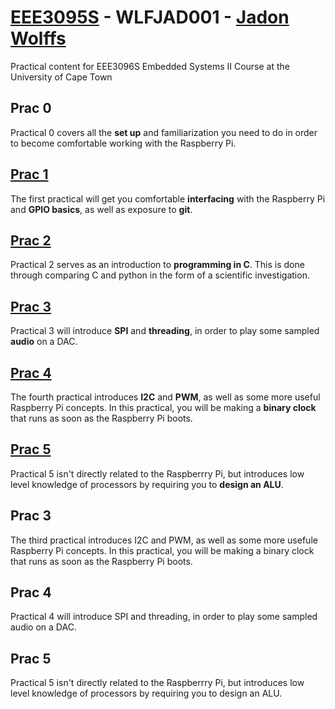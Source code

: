 # [EEE3095S](https://github.com/jadonwolffs/eee3095s) - WLFJAD001 - [Jadon Wolffs](https://github.com/jadonwolffs)
Practical content for EEE3096S Embedded Systems II Course at the University of Cape Town

## Prac 0
Practical 0 covers all the **set up** and familiarization you need to do in order to become comfortable working with the Raspberry Pi.

## [Prac 1](https://github.com/jadonwolffs/eee3095S/tree/master/Prac1)
The first practical will get you comfortable **interfacing** with the Raspberry Pi and **GPIO basics**, as well as exposure to **git**.

## [Prac 2](https://github.com/jadonwolffs/eee3095S/tree/master/Prac2)
Practical 2 serves as an introduction to **programming in C**. This is done through comparing C and python in the form of a scientific investigation.

## [Prac 3](https://github.com/jadonwolffs/eee3095S/tree/master/Prac3)
Practical 3 will introduce **SPI** and **threading**, in order to play some sampled **audio** on a DAC.

## [Prac 4](https://github.com/jadonwolffs/eee3095S/tree/master/Prac4)
The fourth practical introduces **I2C** and **PWM**, as well as some more useful Raspberry Pi concepts. In this practical, you will be making a **binary clock** that runs as soon as the Raspberry Pi boots.

## [Prac 5](https://github.com/jadonwolffs/eee3095S/tree/master/Prac5)
Practical 5 isn't directly related to the Raspberrry Pi, but introduces low level knowledge of processors by requiring you to **design an ALU**.

## Prac 3
The third practical introduces I2C and PWM, as well as some more usefule Raspberry Pi concepts. In this practical, you will be making a binary clock that runs as soon as the Raspberry Pi boots.

## Prac 4
Practical 4 will introduce SPI and threading, in order to play some sampled audio on a DAC.

## Prac 5
Practical 5 isn't directly related to the Raspberrry Pi, but introduces low level knowledge of processors by requiring you to design an ALU.

